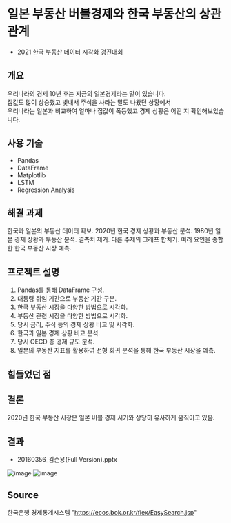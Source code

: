 # 일본 부동산 버블경제와 한국 부동산의 상관관계
* 2021 한국 부동산 데이터 시각화 경진대회

## 개요
우리나라의 경제 10년 후는 지금의 일본경제라는 말이 있습니다.  
집값도 많이 상승했고 빚내서 주식을 사라는 말도 나왔던 상황에서  
우리나라는 일본과 비교하여 얼마나 집값이 폭등했고 경제 상황은 어떤 지 확인해보았습니다.  

## 사용 기술
- Pandas
- DataFrame
- Matplotlib
- LSTM
- Regression Analysis

## 해결 과제
한국과 일본의 부동산 데이터 확보.
2020년 한국 경제 상황과 부동산 분석.
1980년 일본 경제 상황과 부동산 분석.
결측치 제거.
다른 주제의 그래프 합치기.
여러 요인을 종합한 한국 부동산 시장 예측.

## 프로젝트 설명
1. Pandas를 통해 DataFrame 구성.
2. 대통령 취임 기간으로 부동산 기간 구분.
3. 한국 부동산 시장을 다양한 방법으로 시각화.
4. 부동산 관련 시장을 다양한 방법으로 시각화.
5. 당시 금리, 주식 등의 경제 상황 비교 및 시각화.
6. 한국과 일본 경제 상황 비교 분석.
7. 당시 OECD 총 경제 규모 분석.
8. 일본의 부동산 지표를 활용하여 선형 회귀 분석을 통해 한국 부동산 시장을 예측.

## 힘들었던 점


## 결론
2020년 한국 부동산 시장은 일본 버블 경제 시기와 상당히 유사하게 움직이고 있음.

## 결과
* 20160356_김준용(Full Version).pptx  

![image](https://user-images.githubusercontent.com/62223905/136495365-19496881-e2da-4c0a-9965-c0ae96e4b5a5.png)
![image](https://user-images.githubusercontent.com/62223905/136495380-d396f693-7716-483a-8a9e-1a5c56f65a56.png)

## Source
한국은행 경제통계시스템 "https://ecos.bok.or.kr/flex/EasySearch.jsp"
